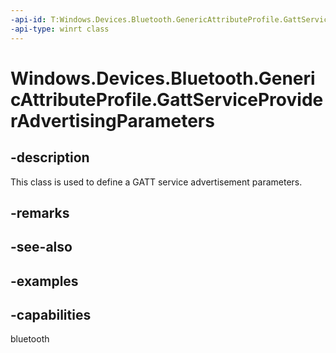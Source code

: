 ```yaml
---
-api-id: T:Windows.Devices.Bluetooth.GenericAttributeProfile.GattServiceProviderAdvertisingParameters
-api-type: winrt class
---
```


<!-- Class syntax.
public class GattServiceProviderAdvertisingParameters 
-->

# Windows.Devices.Bluetooth.GenericAttributeProfile.GattServiceProviderAdvertisingParameters

## -description
This class is used to define a GATT service advertisement parameters.

## -remarks

## -see-also

## -examples


## -capabilities
bluetooth
